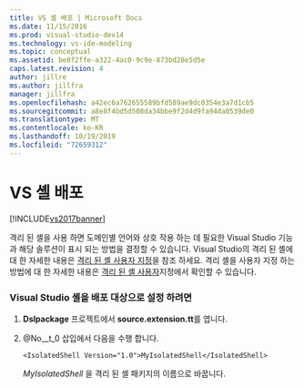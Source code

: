 ```yaml
---
title: VS 셸 배포 | Microsoft Docs
ms.date: 11/15/2016
ms.prod: visual-studio-dev14
ms.technology: vs-ide-modeling
ms.topic: conceptual
ms.assetid: be8f2ffe-a322-4ac0-9c9e-873bd28e5d5e
caps.latest.revision: 4
author: jillre
ms.author: jillfra
manager: jillfra
ms.openlocfilehash: a42ec6a762655589bfd589ae9dc0354e3a7d1cb5
ms.sourcegitcommit: a8e8f4bd5d508da34bbe9f2d4d9fa94da0539de0
ms.translationtype: MT
ms.contentlocale: ko-KR
ms.lasthandoff: 10/19/2019
ms.locfileid: "72659312"
---
```

# <a name="vs-shell-deployment"></a>VS 셸 배포
[!INCLUDE[vs2017banner](../includes/vs2017banner.md)]

격리 된 셸을 사용 하면 도메인별 언어와 상호 작용 하는 데 필요한 Visual Studio 기능과 해당 솔루션이 표시 되는 방법을 결정할 수 있습니다. Visual Studio의 격리 된 셸에 대 한 자세한 내용은 [격리 된 셸 사용자 지정](../extensibility/customizing-the-isolated-shell.md)을 참조 하세요. 격리 셸을 사용자 지정 하는 방법에 대 한 자세한 내용은 [격리 된 셸 사용자](https://msdn.microsoft.com/d75463cd-1155-42e4-8b7a-046ed6becbbf)지정에서 확인할 수 있습니다.

### <a name="to-set-a-visual-studio-shell-as-the-deployment-target"></a>Visual Studio 셸을 배포 대상으로 설정 하려면

1. **Dslpackage** 프로젝트에서 **source.extension.tt**를 엽니다.

2. @No__t_0 삽입에서 다음을 수행 합니다.

    ```
    <IsolatedShell Version="1.0">MyIsolatedShell</IsolatedShell>
    ```

     *MyIsolatedShell* 을 격리 된 셸 패키지의 이름으로 바꿉니다.
